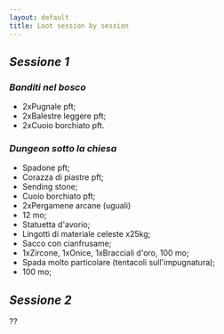 ```yaml
---
layout: default
title: Loot session by session
---
```


## *Sessione 1*

### *Banditi nel bosco*

* 2xPugnale pft;
* 2xBalestre leggere pft;
* 2xCuoio borchiato pft.

### *Dungeon sotto la chiesa*

* Spadone pft;
* Corazza di piastre pft;
* Sending stone;
* Cuoio borchiato pft;
* 2xPergamene arcane (uguali)
* 12 mo;
* Statuetta d'avorio;
* Lingotti di materiale celeste x25kg;
* Sacco con cianfrusame;
* 1xZircone, 1xOnice, 1xBracciali d'oro, 100 mo;
* Spada molto particolare (tentacoli sull'impugnatura);
* 100 mo;

## *Sessione 2*

??


